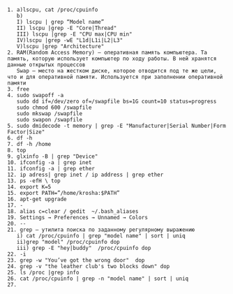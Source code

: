 # 
       
    1. a)lscpu, cat /proc/cpuinfo
       b)
       I) lscpu | grep “Model name”
       II) lscpu |grep -E "Core|Thread"
       III) lscpu |grep -E "CPU max|CPU min"
       IV)lscpu |grep -wE "L1d|L1i|L2|L3"
       V)lscpu |grep "Architecture"
    2. RAM(Random Access Memory) – оперативная память компьютера. Та память, которую использует компьютер по ходу работы. В ней хранятся данные открытых процессов
       Swap – место на жестком диске, которое отводится под те же цели, что и для оперативной памяти. Используется при заполнении оперативной памяти
    3. free
    4. sudo swapoff -a
       sudo dd if=/dev/zero of=/swapfile bs=1G count=10 status=progress
       sudo chmod 600 /swapfile
       sudo mkswap /swapfile
       sudo swapon /swapfile
    5. sudo dmidecode -t memory | grep -E "Manufacturer|Serial Number|Form Factor|Size"
    6. df -h
    7. df -h /home
    8. top
    9. glxinfo -B | grep "Device"
    10. ifconfig -a | grep inet
    11. ifconfig -a | grep ether
    12. ip adress| grep inet / ip address | grep ether
    13. ps -efH \ top
    14. export K=5
    15. export PATH=”/home/krosha:$PATH”
    16. apt-get upgrade
    17. -
    18. alias c=clear / gedit  ~/.bash_aliases
    19. Settings → Preferences → Unnamed → Colors
    20. --
    21. grep – утилита поиска по заданному регулярному выражению
       i) cat /proc/cpuinfo | grep "model name" | sort | uniq
       ii)grep "model" /proc/cpuinfo dop
       iii) grep -E "hey|buddy"  /proc/cpuinfo dop
    22. -i
    23. grep -w "You’ve got the wrong door"  dop
    24. grep -v "the leather club's two blocks down" dop
    25. ls /proc |grep info
    26. cat /proc/cpuinfo | grep -n "model name" | sort | uniq
    27. 
